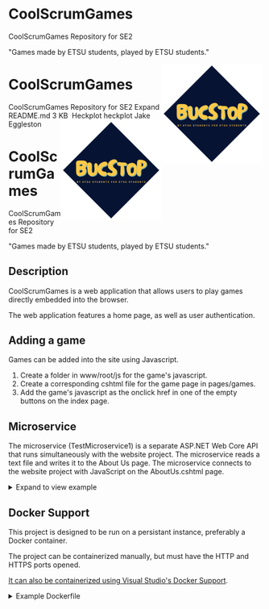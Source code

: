 # CoolScrumGames
CoolScrumGames Repository for SE2

"Games made by ETSU students, played by ETSU students."

<img src="./CoolScrumGames/wwwroot/images/diamond.png" align="right"
     alt="Size Limit logo by Anton Lovchikov" width="200" height="200">

# CoolScrumGames
CoolScrumGames Repository for SE2
Expand
README.md
3 KB
﻿
Heckplot
heckplot
Jake Eggleston
<img src="./CoolScrumGames/wwwroot/images/diamond.png" align="right"
     alt="Size Limit logo by Anton Lovchikov" width="200" height="200">

# CoolScrumGames
CoolScrumGames Repository for SE2

"Games made by ETSU students, played by ETSU students."

## Description

CoolScrumGames is a web application that allows users to play games directly embedded into the browser. 

The web application features a home page, as well as user authentication. 

## Adding a game

Games can be added into the site using Javascript.

1. Create a folder in www/root/js for the game's javascript.
2. Create a corresponding cshtml file for the game page in pages/games.
3. Add the game's javascript as the onclick href in one of the empty buttons on the index page.


## Microservice

The microservice (TestMicroservice1) is a separate ASP.NET Web Core API that runs simultaneously with the website project.
The microservice reads a text file and writes it to the About Us page. 
The microservice connects to the website project with JavaScript on the AboutUs.cshtml page.

<details>
  <summary markdown="span">Expand to view example</summary>
     
```sh
string getText() //This method is what pulls the data from the text file.
{
    string text = "";
    try
    {
        // Sets the path to the text file that you want to read
        string filePath = "AboutUs.txt";
        // Reads the content of the text file
        text = System.IO.File.ReadAllText(filePath);
    }
    catch (Exception ex)
    {
        Console.WriteLine("Error: " + ex.Message);
    }
    return text;
}

app.MapGet("/AboutUs", () =>
{
    var text = new AboutUsText(getText());
    return text;
})
.WithName("GetAboutUs");

app.Run();


internal record AboutUsText(string text)
{
    string t = text;
}
```
</details>

## Docker Support

This project is designed to be run on a persistant instance, preferably a Docker container.

The project can be containerized manually, but must have the HTTP and HTTPS ports opened.

[It can also be containerized using Visual Studio's Docker Support](https://learn.microsoft.com/en-us/visualstudio/containers/container-build?view=vs-2022).
<details>
  <summary markdown="span">Example Dockerfile</summary>

```sh
FROM mcr.microsoft.com/dotnet/aspnet:6.0 AS base
WORKDIR /app
EXPOSE 80
EXPOSE 443

FROM mcr.microsoft.com/dotnet/sdk:6.0 AS build
WORKDIR /src
COPY ["CoolScrumGames/CoolScrumGames.csproj", "CoolScrumGames/"]
RUN dotnet restore "CoolScrumGames/CoolScrumGames.csproj"
COPY . .
WORKDIR "/src/CoolScrumGames"
RUN dotnet build "CoolScrumGames.csproj" -c Release -o /app/build

FROM build AS publish
RUN dotnet publish "CoolScrumGames.csproj" -c Release -o /app/publish /p:UseAppHost=false

FROM base AS final
WORKDIR /app
COPY --from=publish /app/publish .
ENTRYPOINT ["dotnet", "CoolScrumGames.dll"]
```
</details>
